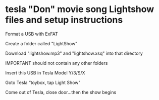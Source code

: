 # tesla "Don" movie song Lightshow files and setup instructions
Format a USB with ExFAT

Create a folder called "LightShow"


Download "lightshow.mp3" and "lightshow.xsq" into that directory

IMPORTANT should not contain any other folders

Insert this USB in Tesla Model Y/3/S/X


Goto Tesla “toybox, tap Light Show"

Come out of Tesla, close door...then the show begins
